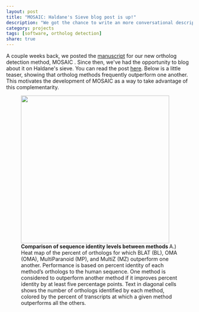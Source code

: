 ```yaml
---
layout: post
title: "MOSAIC: Haldane's Sieve blog post is up!"
description: "We got the chance to write an more conversational description of our new tool."
category: projects
tags: [software, ortholog detection]
share: true
---
```


<style type="text/css">
  .centeredImage
    {
    text-align:center;
    margin-top:0px;
    margin-bottom:0px;
    padding:0px;
    }
</style>


A couple weeks back, we posted the [manuscript](http://arxiv.org/abs/1309.2319) for our new ortholog detection method, MOSAIC . Since then, we've had the opportunity to blog about it on Haldane's sieve. You can read the post [here](http://haldanessieve.org/2013/10/21/author-post-a-mosaic-of-methods-improving-ortholog-detection-through-integration-of-algorithmic-diversity/). Below is a little teaser, showing that ortholog methods frequently outperform one another. This motivates the development of MOSAIC as a way to take advantage of this complementarity.

<figure>
    <img src="{{ site.url }}/images/PairwiseHeatMap_Blues_pluslab_neworder.png"  HEIGHT="400" WIDTH="400" BORDER="0" ALIGN="middle">
    <figcaption><b>Comparison of sequence identity levels between methods </b> A.) Heat map of the percent of orthologs for which BLAT (BL), OMA (OMA), MultiParanoid (MP), and MultiZ (MZ) outperform one another. Performance is based on percent identity of each method’s orthologs to the human sequence. One method is considered to outperform another method if it improves percent identity by at least five percentage points. Text in diagonal cells shows the number of orthologs identified by each method, colored by the percent of transcripts at which a given method outperforms all the others.</figcaption>
</figure>

